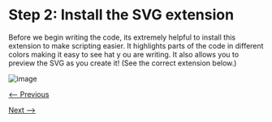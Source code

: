 # Step 2: Install the SVG extension

Before we begin writing the code, its extremely helpful to install this extension to make scripting easier. It highlights parts of the code in different colors making it easy to see hat y ou are writing. It also allows you to preview the SVG as you create it! (See the correct extension below.)

![image](https://user-images.githubusercontent.com/112105372/206324229-d44ff5ea-7572-458e-8266-f3997d0445f5.png)

[<-- Previous](Step1.md)

[Next -->](Step3.md)
